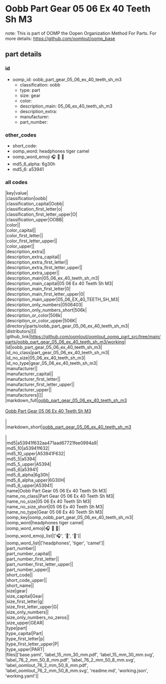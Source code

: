 # Oobb Part Gear 05 06 Ex 40 Teeth Sh M3  

note: This is part of OOMP the Oopen Organization Method For Parts. For more details: https://github.com/oomlout/oomp_base

##  part details





### id
* oomp_id: oobb_part_gear_05_06_ex_40_teeth_sh_m3
  * classification: oobb
  * type: part
  * size: gear
  * color: 
  * description_main: 05_06_ex_40_teeth_sh_m3
  * description_extra: 
  * manufacturer: 
  * part_number: 

### other_codes
* short_code: 
* oomp_word: headphones tiger camel
* oomp_word_emoji :headphones: :tiger: :camel:
* md5_6_alpha: 6g30h
* md5_6: a53941

### all codes 
|key|value|  
|classification|oobb|  
|classification_capital|Oobb|  
|classification_first_letter|o|  
|classification_first_letter_upper|O|  
|classification_upper|OOBB|  
|color||  
|color_capital||  
|color_first_letter||  
|color_first_letter_upper||  
|color_upper||  
|description_extra||  
|description_extra_capital||  
|description_extra_first_letter||  
|description_extra_first_letter_upper||  
|description_extra_upper||  
|description_main|05_06_ex_40_teeth_sh_m3|  
|description_main_capital|05 06 Ex 40 Teeth Sh M3|  
|description_main_first_letter|0|  
|description_main_first_letter_upper|0|  
|description_main_upper|05_06_EX_40_TEETH_SH_M3|  
|description_only_numbers|0506403|  
|description_only_numbers_short|506k|  
|description_or_color|506k|  
|description_or_color_upper|506K|  
|directory|parts/oobb_part_gear_05_06_ex_40_teeth_sh_m3|  
|distributors|[]|  
|github_link|https://github.com/oomlout/oomlout_oomp_part_src/tree/main/parts/oobb_part_gear_05_06_ex_40_teeth_sh_m3/working|  
|id|oobb_part_gear_05_06_ex_40_teeth_sh_m3|  
|id_no_class|part_gear_05_06_ex_40_teeth_sh_m3|  
|id_no_size|05_06_ex_40_teeth_sh_m3|  
|id_no_type|gear_05_06_ex_40_teeth_sh_m3|  
|manufacturer||  
|manufacturer_capital||  
|manufacturer_first_letter||  
|manufacturer_first_letter_upper||  
|manufacturer_upper||  
|manufacturers|[]|  
|markdown_full|[oobb_part_gear_05_06_ex_40_teeth_sh_m3](https://github.com/oomlout/oomlout_oomp_part_src/tree/main/parts/oobb_part_gear_05_06_ex_40_teeth_sh_m3/working)<br>[](https://github.com/oomlout/oomlout_oomp_part_src/tree/main/parts/oobb_part_gear_05_06_ex_40_teeth_sh_m3/working)<br>[Oobb Part Gear 05 06 Ex 40 Teeth Sh M3](https://github.com/oomlout/oomlout_oomp_part_src/tree/main/parts/oobb_part_gear_05_06_ex_40_teeth_sh_m3/working)<br><br>|  
|markdown_short|[oobb_part_gear_05_06_ex_40_teeth_sh_m3](https://github.com/oomlout/oomlout_oomp_part_src/tree/main/parts/oobb_part_gear_05_06_ex_40_teeth_sh_m3/working)<br><br>|  
|md5|a53941f632aa471aad67721fee0994a9|  
|md5_10|a53941f632|  
|md5_10_upper|A53941F632|  
|md5_5|a5394|  
|md5_5_upper|A5394|  
|md5_6|a53941|  
|md5_6_alpha|6g30h|  
|md5_6_alpha_upper|6G30H|  
|md5_6_upper|A53941|  
|name|Oobb Part Gear 05 06 Ex 40 Teeth Sh M3|  
|name_no_class|Part Gear 05 06 Ex 40 Teeth Sh M3|  
|name_no_size|05 06 Ex 40 Teeth Sh M3|  
|name_no_size_short|05 06 Ex 40 Teeth Sh M3|  
|name_no_type|Gear 05 06 Ex 40 Teeth Sh M3|  
|oomp_key|oomp_oobb_part_gear_05_06_ex_40_teeth_sh_m3|  
|oomp_word|headphones tiger camel|  
|oomp_word_emoji|:headphones: :tiger: :camel:|  
|oomp_word_emoji_list|[':headphones:', ':tiger:', ':camel:']|  
|oomp_word_list|['headphones', 'tiger', 'camel']|  
|part_number||  
|part_number_capital||  
|part_number_first_letter||  
|part_number_first_letter_upper||  
|part_number_upper||  
|short_code||  
|short_code_upper||  
|short_name||  
|size|gear|  
|size_capital|Gear|  
|size_first_letter|g|  
|size_first_letter_upper|G|  
|size_only_numbers||  
|size_only_numbers_no_zeros||  
|size_upper|GEAR|  
|type|part|  
|type_capital|Part|  
|type_first_letter|p|  
|type_first_letter_upper|P|  
|type_upper|PART|  
|files|['base.yaml', 'label_15_mm_30_mm.pdf', 'label_15_mm_30_mm.svg', 'label_76_2_mm_50_8_mm.pdf', 'label_76_2_mm_50_8_mm.svg', 'label_oomlout_76_2_mm_50_8_mm.pdf', 'label_oomlout_76_2_mm_50_8_mm.svg', 'readme.md', 'working.json', 'working.yaml']|  

